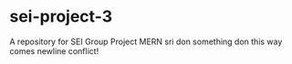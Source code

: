 # sei-project-3
A repository for SEI Group Project MERN
sri
don
something
don
this way
comes
newline
conflict!
